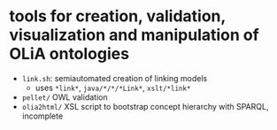 # tools for creation, validation, visualization and manipulation of OLiA ontologies

- `link.sh`: semiautomated creation of linking models
	- uses `*link*`, `java/*/*/*Link*`, `xslt/*link*`
- `pellet/` OWL validation
- `olia2html/`  XSL script to bootstrap concept hierarchy with SPARQL, incomplete


